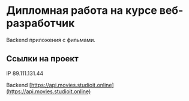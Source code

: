 # Дипломная работа на курсе веб-разработчик
Backend приложения с фильмами.
## Ссылки на проект

IP 89.111.131.44

Backend [https://api.movies.studioit.online](https://api.movies.studioit.online)
